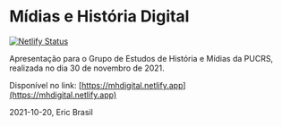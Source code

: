# Mídias e História Digital

[![Netlify Status](https://api.netlify.com/api/v1/badges/164a9c2e-127a-496b-95ac-eadd87dbdaff/deploy-status)](https://app.netlify.com/sites/mhdigital/deploys)

Apresentação para o Grupo de Estudos de História e Mídias da PUCRS, realizada no dia 30 de novembro de 2021.

Disponível no link: [https://mhdigital.netlify.app](https://mhdigital.netlify.app)

2021-10-20, Eric Brasil
